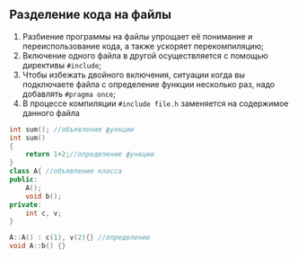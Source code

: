 ## Разделение кода на файлы
1. Разбиение программы на файлы упрощает её понимание и переиспользование кода, а также ускоряет перекомпиляцию;
2. Включение одного файла в другой осуществляется с помощью директивы `#include`;
3. Чтобы избежать двойного включения, ситуации когда вы подключаете файла с определение функции несколько раз, надо добавлять `#pragma once`;
4. В процессе компиляции `#include file.h` заменяется на содержимое данного файла

```cpp
int sum(); //объявление функции
int sum()
{
	return 1+2;//определение функции
}
class A{ //объявление класса
public:
	A();
	void b();
private:
	int c, v;
}

A::A() : c(1), v(2){} //определение
void A::b() {}
```